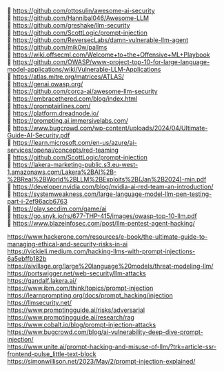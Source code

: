 🚀 https://github.com/ottosulin/awesome-ai-security  
🚀 https://github.com/Hannibal046/Awesome-LLM  
🚀 https://github.com/greshake/llm-security    
🚀 https://github.com/ScottLogic/prompt-injection  
🚀 https://github.com/ReversecLabs/damn-vulnerable-llm-agent  
🚀 https://github.com/mik0w/pallms  
🚀 https://wiki.offsecml.com/Welcome+to+the+Offensive+ML+Playbook  
🚀 https://github.com/OWASP/www-project-top-10-for-large-language-model-applications/wiki/Vulnerable-LLM-Applications  
🚀 https://atlas.mitre.org/matrices/ATLAS/  
🚀 https://genai.owasp.org/    
🚀 https://github.com/corca-ai/awesome-llm-security  
🚀 https://embracethered.com/blog/index.html  
🚀 https://promptairlines.com/  
🚀 https://platform.dreadnode.io/  
🚀 https://prompting.ai.immersivelabs.com/  
🚀 https://www.bugcrowd.com/wp-content/uploads/2024/04/Ultimate-Guide-AI-Security.pdf  
🚀 https://learn.microsoft.com/en-us/azure/ai-services/openai/concepts/red-teaming  
🚀 https://github.com/ScottLogic/prompt-injection  
🚀 https://lakera-marketing-public.s3.eu-west-1.amazonaws.com/Lakera%2BAI%2B-%2BReal%2BWorld%2BLLM%2BExploits%2B(Jan%2B2024)-min.pdf  
🚀 https://developer.nvidia.com/blog/nvidia-ai-red-team-an-introduction/  
🚀 https://systemweakness.com/large-language-model-llm-pen-testing-part-i-2ef96acb6763  
🚀 https://play.secdim.com/game/ai  
🚀 https://go.snyk.io/rs/677-THP-415/images/owasp-top-10-llm.pdf  
🚀 https://www.blazeinfosec.com/post/llm-pentest-agent-hacking/  



https://www.hackerone.com/resources/e-book/the-ultimate-guide-to-managing-ethical-and-security-risks-in-ai
https://vickieli.medium.com/hacking-llms-with-prompt-injections-6a5ebffb182b  
https://aivillage.org/large%20language%20models/threat-modeling-llm/  
https://portswigger.net/web-security/llm-attacks  
https://gandalf.lakera.ai/  
https://www.ibm.com/think/topics/prompt-injection  
https://learnprompting.org/docs/prompt_hacking/injection  
https://llmsecurity.net/  
https://www.promptingguide.ai/risks/adversarial  
https://www.promptingguide.ai/research/rag  
https://www.cobalt.io/blog/prompt-injection-attacks  
https://www.bugcrowd.com/blog/ai-vulnerability-deep-dive-prompt-injection/  
https://www.unite.ai/prompt-hacking-and-misuse-of-llm/?trk=article-ssr-frontend-pulse_little-text-block    
https://simonwillison.net/2023/May/2/prompt-injection-explained/  

